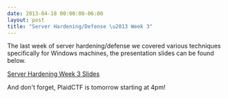 ```yaml
---
date: 2013-04-18 00:00:00-06:00
layout: post
title: "Server Hardening/Defense \u2013 Week 3"
---
```


The last week of server hardening/defense we covered various techniques specifically for Windows machines, the presentation slides can be found below.

[Server Hardening Week 3 Slides](http://csg.utdallas.edu/wp-content/uploads/2013/04/Windows-Hardening.pdf)

And don't forget, PlaidCTF is tomorrow starting at 4pm!
